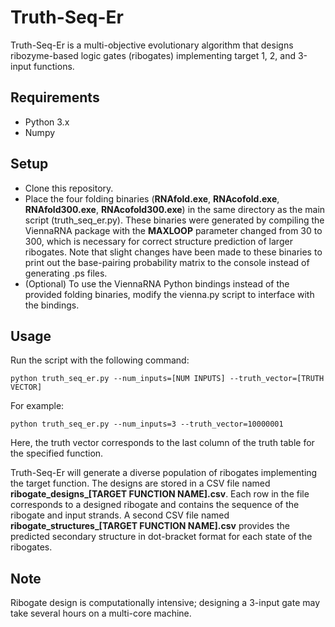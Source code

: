 # Truth-Seq-Er

Truth-Seq-Er is a multi-objective evolutionary algorithm that designs ribozyme-based logic gates (ribogates) implementing target 1, 2, and 3-input functions.

## Requirements
- Python 3.x
- Numpy

## Setup

- Clone this repository.
- Place the four folding binaries (**RNAfold.exe**, **RNAcofold.exe**, **RNAfold300.exe**, **RNAcofold300.exe**) in the same directory as the main script (truth_seq_er.py). These binaries were generated by compiling the ViennaRNA package with the **MAXLOOP** parameter changed from 30 to 300, which is necessary for correct structure prediction of larger ribogates. Note that slight changes have been made to these binaries to print out the base-pairing probability matrix to the console instead of generating .ps files.
- (Optional) To use the ViennaRNA Python bindings instead of the provided folding binaries, modify the vienna.py script to interface with the bindings.

## Usage

Run the script with the following command:

`python truth_seq_er.py --num_inputs=[NUM INPUTS] --truth_vector=[TRUTH VECTOR]`

For example:

`python truth_seq_er.py --num_inputs=3 --truth_vector=10000001`

Here, the truth vector corresponds to the last column of the truth table for the specified function.

Truth-Seq-Er will generate a diverse population of ribogates implementing the target function. The designs are stored in a CSV file named **ribogate_designs_[TARGET FUNCTION NAME].csv**. Each row in the file corresponds to a designed ribogate and contains the sequence of the ribogate and input strands. A second CSV file named **ribogate_structures_[TARGET FUNCTION NAME].csv** provides the predicted secondary structure in dot-bracket format for each state of the ribogates.

## Note
Ribogate design is computationally intensive; designing a 3-input gate may take several hours on a multi-core machine.
